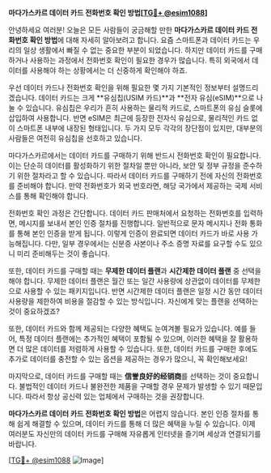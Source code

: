 **마다가스카르 데이터 카드 전화번호 확인 방법[[TG💪+ @esim1088](https://t.me/s/esim1088)]**

안녕하세요 여러분! 오늘은 모든 사람들이 궁금해할 만한 **마다가스카르 데이터 카드 전화번호 확인 방법**에 대해 자세히 알아보려고 합니다. 요즘 스마트폰과 데이터 카드는 우리의 일상 생활에서 빠질 수 없는 중요한 부분이 되었습니다. 하지만 데이터 카드를 구매하거나 사용하는 과정에서 전화번호 확인이 필요한 경우가 많습니다. 특히 외국에서 데이터를 사용해야 하는 상황에서는 더 신중하게 확인해야 하죠.

우선 데이터 카드나 전화번호 확인을 위해 필요한 몇 가지 기본적인 정보부터 설명드리겠습니다. 데이터 카드는 크게 **유심칩(USIM 카드)**과 **전자 유심(eSIM)**으로 나눌 수 있습니다. 유심칩은 우리가 흔히 사용하는 물리적 카드로, 스마트폰의 유심 슬롯에 삽입하여 사용합니다. 반면 eSIM은 최근에 등장한 전자식 유심으로, 물리적인 카드 없이 스마트폰 내부에 내장된 형태입니다. 두 가지 모두 각각의 장단점이 있지만, 대부분의 사람들은 여전히 유심칩을 선호하고 있습니다.

마다가스카르에서는 데이터 카드를 구매하기 위해 반드시 전화번호 확인이 필요합니다. 이는 단순히 데이터를 활성화하기 위한 절차일 뿐만 아니라, 보안 및 정부 규정을 준수하기 위한 절차라고 할 수 있습니다. 따라서 데이터 카드를 구매하기 전에 자신의 전화번호를 준비해야 합니다. 만약 전화번호가 외국 번호라면, 해당 국가에서 제공하는 국제 서비스를 통해 확인해야 합니다.

전화번호 확인 과정은 간단합니다. 데이터 카드 판매처에서 요청하는 전화번호를 입력하면, 메시지를 보내서 본인 인증 절차를 진행합니다. 일반적으로 문자 메시지나 전화 통화를 통해 본인 인증을 받게 됩니다. 이렇게 인증이 완료되면 데이터 카드가 바로 사용 가능해집니다. 다만, 일부 경우에서는 신분증 사본이나 주소 증명 자료를 요구할 수도 있으니 미리 준비해두는 것이 좋습니다.

또한, 데이터 카드를 구매할 때는 **무제한 데이터 플랜**과 **시간제한 데이터 플랜** 중 선택을 해야 합니다. 무제한 데이터 플랜은 월간 또는 일간 사용량에 상관없이 데이터를 무제한으로 사용할 수 있는 패키지입니다. 반면 시간제한 데이터 플랜은 일정 시간 동안 데이터 사용량을 제한하여 비용을 절감할 수 있는 방식입니다. 자신에게 맞는 플랜을 선택하는 것이 중요하겠죠?

또한, 데이터 카드와 함께 제공되는 다양한 혜택도 눈여겨볼 필요가 있습니다. 예를 들어, 특정 데이터 플랜에는 추가적인 혜택이 포함될 수 있으며, 이러한 혜택을 잘 활용하면 더 많은 데이터를 저렴하게 사용할 수 있습니다. 또한, 데이터 카드를 구매한 후에도 추가로 데이터를 충전할 수 있는 옵션을 제공하는 경우가 많으니, 꼭 확인해보세요!

마지막으로, 데이터 카드를 구매할 때는 **信誉良好的经销商**를 선택하는 것이 중요합니다. 불법적인 데이터 카드나 불완전한 제품을 구매할 경우 문제가 발생할 수 있기 때문입니다. 따라서 항상 공신력 있는 업체에서 구매하는 것을 권장합니다.

**마다가스카르 데이터 카드 전화번호 확인 방법**은 어렵지 않습니다. 본인 인증 절차를 통해 쉽게 해결할 수 있으며, 데이터 카드를 통해 더 많은 혜택을 누릴 수 있습니다. 이제 여러분도 자신만의 데이터 카드를 구매해 자유롭게 인터넷을 즐기며 세상과 연결되기를 바랍니다.

[[TG💪+ @esim1088](https://t.me/s/esim1088) ![Image](https://i.postimg.cc/Y0z9fWf4/image.png)]
